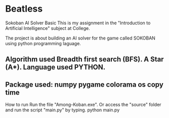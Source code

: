 # Beatless
Sokoban AI Solver Basic
This is my assignment in the "Introduction to Artificial Intelligence" subject at College.

The project is about building an AI solver for the game called SOKOBAN using python programming laguage.

Algorithm used
Breadth first search (BFS).
A Star (A*).
Language used
PYTHON.
-------------------
Package used:
numpy
pygame
colorama
os
copy
time
-------------------------
How to run 
Run the file "Among-Koban.exe".
Or access the "source" folder and run the script "main.py" by typing.
python main.py

